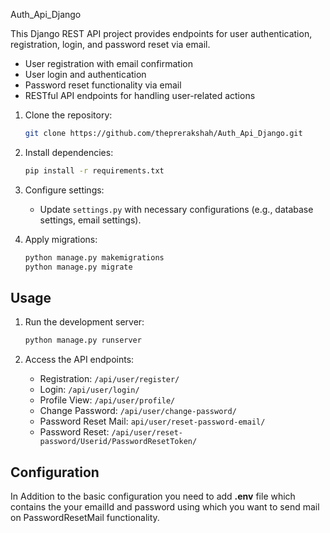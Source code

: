 Auth_Api_Django

This Django REST API project provides endpoints for user authentication, registration, login, and password reset via email.

- User registration with email confirmation
- User login and authentication
- Password reset functionality via email
- RESTful API endpoints for handling user-related actions


1. Clone the repository: 
   ```bash
   git clone https://github.com/theprerakshah/Auth_Api_Django.git
   ```

2. Install dependencies:
   ```bash
   pip install -r requirements.txt
   ```

3. Configure settings:
   - Update `settings.py` with necessary configurations (e.g., database settings, email settings).

4. Apply migrations:
   ```bash
   python manage.py makemigrations
   python manage.py migrate
   ```

## Usage

1. Run the development server:
   ```bash
   python manage.py runserver
   ```

2. Access the API endpoints:
   - Registration: `/api/user/register/`
   - Login: `/api/user/login/`
   - Profile View: `/api/user/profile/`
   - Change Password: `/api/user/change-password/`
   - Password Reset Mail: `api/user/reset-password-email/`
   - Password Reset: `/api/user/reset-password/Userid/PasswordResetToken/`

## Configuration

In Addition to the basic configuration  you need to add **.env** file which contains the your emailId and password using which you want to send mail on PasswordResetMail functionality.

